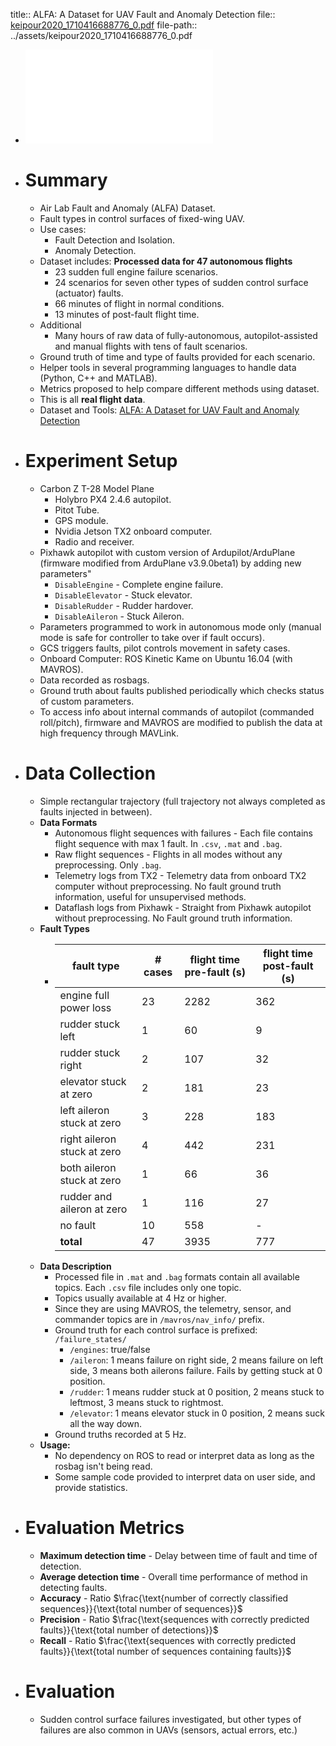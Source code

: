 title:: ALFA: A Dataset for UAV Fault and Anomaly Detection
file:: [keipour2020_1710416688776_0.pdf](../assets/keipour2020_1710416688776_0.pdf)
file-path:: ../assets/keipour2020_1710416688776_0.pdf

- ![ALFA: A Dataset for UAV Fault and Anomaly Detection](../assets/keipour2020_1710416688776_0.pdf)
- # Summary
	- Air Lab Fault and Anomaly (ALFA) Dataset.
	- Fault types in control surfaces of fixed-wing UAV.
	- Use cases:
		- Fault Detection and Isolation.
		- Anomaly Detection.
	- Dataset includes: **Processed data for 47 autonomous flights**
		- 23 sudden full engine failure scenarios.
		- 24 scenarios for seven other types of sudden control surface (actuator) faults.
		- 66 minutes of flight in normal conditions.
		- 13 minutes of post-fault flight time.
	- Additional
		- Many hours of raw data of fully-autonomous, autopilot-assisted and manual flights with tens of fault scenarios.
	- Ground truth of time and type of faults provided for each scenario.
	- Helper tools in several programming languages to handle data (Python, C++ and MATLAB).
	- Metrics proposed to help compare different methods using dataset.
	- This is all **real flight data**.
	- Dataset and Tools: [ALFA: A Dataset for UAV Fault and Anomaly Detection](https://doi.org/10.1184/R1/12707963)
- # Experiment Setup
	- Carbon Z T-28 Model Plane
		- Holybro PX4 2.4.6 autopilot.
		- Pitot Tube.
		- GPS module.
		- Nvidia Jetson TX2 onboard computer.
		- Radio and receiver.
	- Pixhawk autopilot with custom version of Ardupilot/ArduPlane (firmware modified from ArduPlane v3.9.0beta1) by adding new parameters"
		- `DisableEngine` - Complete engine failure.
		- `DisableElevator` - Stuck elevator.
		- `DisableRudder` - Rudder hardover.
		- `DisableAileron` - Stuck Aileron.
	- Parameters programmed to work in autonomous mode only (manual mode is safe for controller to take over if fault occurs).
	- GCS triggers faults, pilot controls movement in safety cases.
	- Onboard Computer: ROS Kinetic Kame on Ubuntu 16.04 (with MAVROS).
	- Data recorded as rosbags.
	- Ground truth about faults published periodically which checks status of custom parameters.
	- To access info about internal commands of autopilot (commanded roll/pitch), firmware and MAVROS are modified to publish the data at high frequency through MAVLink.
- # Data Collection
	- Simple rectangular trajectory (full trajectory not always completed as faults injected in between).
	- **Data Formats**
		- Autonomous flight sequences with failures - Each file contains flight sequence with max 1 fault. In `.csv`, `.mat` and `.bag`.
		- Raw flight sequences - Flights in all modes without any preprocessing. Only `.bag`.
		- Telemetry logs from TX2 - Telemetry data from onboard TX2 computer without preprocessing. No fault ground truth information, useful for unsupervised methods.
		- Dataflash logs from Pixhawk - Straight from Pixhawk autopilot without preprocessing. No Fault ground truth information.
	- **Fault Types**
		- | fault type | # cases | flight time pre-fault (s) | flight time post-fault (s) |
		  |-----------|-----------|-----------|-----------|
		  | engine full power loss | 23 | 2282 | 362 |
		  | rudder stuck left | 1 | 60 | 9 |
		  | rudder stuck right | 2 | 107 | 32 |
		  | elevator stuck at zero | 2 | 181 | 23 |
		  | left aileron stuck at zero | 3 | 228 | 183 |
		  | right aileron stuck at zero | 4 | 442 | 231 |
		  | both aileron stuck at zero | 1 | 66 | 36 |
		  | rudder and aileron at zero | 1 | 116 | 27 |
		  | no fault | 10 | 558 | - |
		  | **total** | 47 | 3935 | 777 |
	- **Data Description**
		- Processed file in `.mat` and `.bag` formats contain all available topics. Each `.csv` file includes only one topic.
		- Topics usually available at 4 Hz or higher.
		- Since they are using MAVROS, the telemetry, sensor, and commander topics are in `/mavros/nav_info/` prefix.
		- Ground truth for each control surface is prefixed: `/failure_states/`
			- `/engines`: true/false
			- `/aileron`: 1 means failure on right side, 2 means failure on left side, 3 means both ailerons failure. Fails by getting stuck at 0 position.
			- `/rudder`: 1 means rudder stuck at 0 position, 2 means stuck to leftmost, 3 means stuck to rightmost.
			- `/elevator`: 1 means elevator stuck in 0 position, 2 means suck all the way down.
		- Ground truths recorded at 5 Hz.
	- **Usage:**
		- No dependency on ROS to read or interpret data as long as the rosbag isn't being read.
		- Some sample code provided to interpret data on user side, and provide statistics.
- # Evaluation Metrics
	- **Maximum detection time** - Delay between time of fault and time of detection.
	- **Average detection time** - Overall time performance of method in detecting faults.
	- **Accuracy** - Ratio $\frac{\text{number of correctly classified sequences}}{\text{total number of sequences}}$
	- **Precision** - Ratio $\frac{\text{sequences with correctly predicted faults}}{\text{total number of detections}}$
	- **Recall** - Ratio $\frac{\text{sequences with correctly predicted faults}}{\text{total number of sequences containing faults}}$
- # Evaluation
	- Sudden control surface failures investigated, but other types of failures are also common in UAVs (sensors, actual errors, etc.)